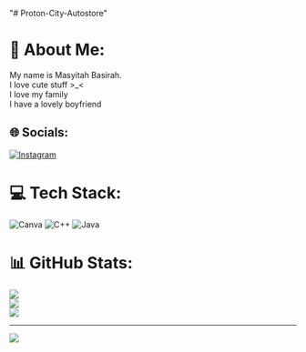 ﻿"# Proton-City-Autostore" 
# 💫 About Me:
My name is Masyitah Basirah.<br>I love cute stuff >_<<br>I love my family<br>I have a lovely boyfriend


## 🌐 Socials:
[![Instagram](https://img.shields.io/badge/Instagram-%23E4405F.svg?logo=Instagram&logoColor=white)](https://instagram.com/siputguling___) 

# 💻 Tech Stack:
![Canva](https://img.shields.io/badge/Canva-%2300C4CC.svg?style=for-the-badge&logo=Canva&logoColor=white) ![C++](https://img.shields.io/badge/c++-%2300599C.svg?style=for-the-badge&logo=c%2B%2B&logoColor=white) ![Java](https://img.shields.io/badge/java-%23ED8B00.svg?style=for-the-badge&logo=java&logoColor=white)
# 📊 GitHub Stats:
![](https://github-readme-stats.vercel.app/api?username=Masyitah06&theme=dark&hide_border=false&include_all_commits=false&count_private=false)<br/>
![](https://github-readme-streak-stats.herokuapp.com/?user=Masyitah06&theme=dark&hide_border=false)<br/>
![](https://github-readme-stats.vercel.app/api/top-langs/?username=Masyitah06&theme=dark&hide_border=false&include_all_commits=false&count_private=false&layout=compact)

---
[![](https://visitcount.itsvg.in/api?id=Masyitah06&icon=0&color=5)](https://visitcount.itsvg.in)

<!-- Proudly created with GPRM ( https://gprm.itsvg.in ) -->